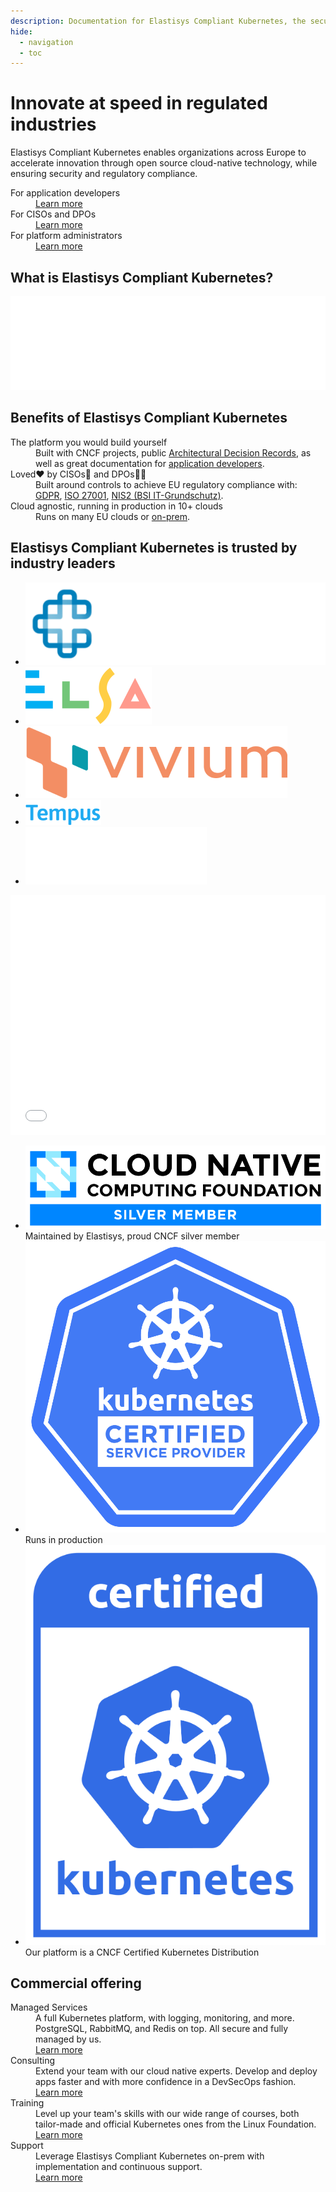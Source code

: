 ```yaml
---
description: Documentation for Elastisys Compliant Kubernetes, the security-focused Kubernetes distribution.
hide:
  - navigation
  - toc
---
```


# Innovate at speed in regulated industries

Elastisys Compliant Kubernetes enables organizations across Europe to accelerate innovation through open source cloud-native technology, while ensuring security and regulatory compliance.

<nav>
<dl class="columns">
  <div>
    <dt>For application developers</dt>
    <dd><a role="button" href="./user-guide/">Learn more</a></dd>
  </div>

  <div>
    <dt>For CISOs and DPOs</dt>
    <dd><a role="button" href="./ciso-guide/">Learn more</a></dd>
  </div>

  <div>
    <dt>For platform administrators</dt>
    <dd><a role="button" href="./operator-manual/">Learn more</a></dd>
  </div>
</ul>
</nav>

## What is Elastisys Compliant Kubernetes?

<embed src="img/marchitecture.drawio.svg" alt="Components of Elastisys Compliant Kubernetes" width="100%"/>

## Benefits of Elastisys Compliant Kubernetes

<dl class="columns">
  <div>
    <dt>The platform you would build yourself</dt>
    <dd>
        Built with CNCF projects,
        public <a href="./adr">Architectural Decision Records</a>,
        as well as great documentation for
            <a href="./user-guide/">application developers</a>.
    </dd>
  </div>
  <div>
    <dt>Loved❤️ by CISOs👮 and DPOs🧑‍⚖️ </dt>
    <dd>
        Built around controls to achieve EU regulatory compliance with:
        <a href="./ciso-guide/controls/gdpr/">GDPR</a>,
        <a href="./ciso-guide/controls/iso-27001/">ISO 27001</a>,
        <a href="./ciso-guide/controls/bsi-it-grundschutz/">NIS2 (BSI IT-Grundschutz)</a>.
    </dd>
  </div>
  <div>
    <dt>Cloud agnostic, running in production in 10+ clouds</dt>
    <dd>
        Runs on many EU clouds or <a href="../operator-manual/on-prem-standard/">on-prem</a>.
    </dd>
  </div>
</dl>

## Elastisys Compliant Kubernetes is trusted by industry leaders

<ul id="trusted-by">
    <li><img src="img/logos/orgs/carasent.png" alt="Logo of Carasent" /></li>
    <li><img src="img/logos/orgs/elsa.svg" alt="Logo of Elsa Science" /></li>
    <li><img src="img/logos/orgs/vivium.png" alt="Logo of Vivium" /></li>
    <li><img src="img/logos/orgs/tempus.png" alt="Logo of Tempus" /></li>
    <li><img src="img/logos/orgs/goozo.svg" alt="Logo of Goozo" /></li>
</ul>

<section>
  <!--
    The Customer Quotes carousel contains way too much CSS. We don't really want to
    deal with such complexity, plus the complexity of that CSS interacting with
    mkdocs-material's CSS. Hence, we separate the two HTMLs.
  -->
  <embed type="text/html" src="customer-quotes/" width="100%" height="384px">
</section>

<ul class="columns">
    <li>
        <img src="img/logos/cncf-member-silver-color.svg">
        <br>
        Maintained by Elastisys, proud CNCF silver member
    </li>
    <li>
        <img src="img/logos/kubernetes-kcsp-color.svg">
        <br>
        Runs in production
    </li>
    <li>
        <img src="img/logos/certified-kubernetes-color.svg">
        <br>
        Our platform is a CNCF Certified Kubernetes Distribution
    </li>
</ul>


## Commercial offering

<nav>
<dl class="columns">
  <div>
    <dt>Managed Services</dt>
    <dd>
      A full Kubernetes platform, with logging, monitoring, and more. PostgreSQL, RabbitMQ, and Redis on top. All secure and fully managed by us.
    </dd>
    <dd>
      <a role="button" href="https://elastisys.com/managed-services/">Learn more</a>
    </dd>
  </div>
  <div>
    <dt>Consulting</dt>
    <dd>
      Extend your team with our cloud native experts. Develop and deploy apps faster and with more confidence in a DevSecOps fashion.
    </dd>
    <dd>
      <a role="button" href="https://elastisys.com/consulting/">Learn more</a>
    </dd>
  </div>
  <div>
    <dt>Training</dt>
    <dd class="grow-me">
      Level up your team's skills with our wide range of courses, both tailor-made and official Kubernetes ones from the Linux Foundation.
    </dd>
    <dd>
      <a role="button" href="https://elastisys.com/training/">Learn more</a>
    </dd>
  </div>
  <div>
    <dt>Support</dt>
    <dd class="grow-me">
      Leverage Elastisys Compliant Kubernetes on-prem with implementation and continuous support.
    </dd>
    <dd>
      <a role="button" href="https://elastisys.com/support/">Learn more</a>
    </dd>
  </div>
</dl>
</nav>
